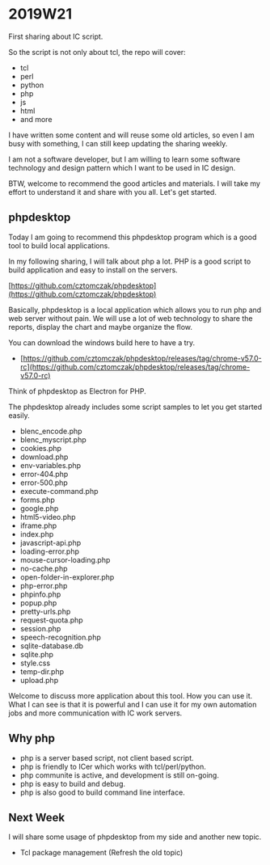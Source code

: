 # 2019W21

First sharing about IC script.

So the script is not only about tcl, the repo will cover:

- tcl
- perl
- python
- php
- js
- html
- and more

I have written some content and will reuse some old articles, so even I am busy with something, I can still keep updating the sharing weekly.

I am not a software developer, but I am willing to learn some software technology and design pattern which I want to be used in IC design.

BTW, welcome to recommend the good articles and materials. I will take my effort to understand it and share with you all. Let's get started.

## phpdesktop

Today I am going to recommend this phpdesktop program which is a good tool to build local applications.

In my following sharing, I will talk about php a lot. PHP is a good script to build application and easy to install on the servers.

[https://github.com/cztomczak/phpdesktop](https://github.com/cztomczak/phpdesktop)

Basically, phpdesktop is a local application which allows you to run php and web server without pain. We will use a lot of web technology to share the reports, display the chart and maybe organize the flow.

You can download the windows build here to have a try.

- [https://github.com/cztomczak/phpdesktop/releases/tag/chrome-v57.0-rc](https://github.com/cztomczak/phpdesktop/releases/tag/chrome-v57.0-rc)

Think of phpdesktop as Electron for PHP.

The phpdesktop already includes some script samples to let you get started easily.

- blenc_encode.php
- blenc_myscript.php
- cookies.php
- download.php
- env-variables.php
- error-404.php
- error-500.php
- execute-command.php
- forms.php
- google.php
- html5-video.php
- iframe.php
- index.php
- javascript-api.php
- loading-error.php
- mouse-cursor-loading.php
- no-cache.php
- open-folder-in-explorer.php
- php-error.php
- phpinfo.php
- popup.php
- pretty-urls.php
- request-quota.php
- session.php
- speech-recognition.php
- sqlite-database.db
- sqlite.php
- style.css
- temp-dir.php
- upload.php

Welcome to discuss more application about this tool. How you can use it. What I can see is that it is powerful and I can use it for my own automation jobs and more communication with IC work servers.

## Why php

- php is a server based script, not client based script.
- php is friendly to ICer which works with tcl/perl/python.
- php communite is active, and development is still on-going.
- php is easy to build and debug.
- php is also good to build command line interface.

## Next Week

I will share some usage of phpdesktop from my side and another new topic.

- Tcl package management (Refresh the old topic)